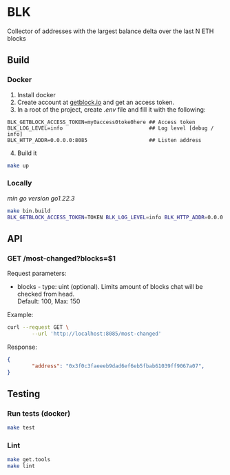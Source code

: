 # BLK
Collector of addresses with the largest balance delta over the last N ETH blocks
## Build 
### Docker
1. Install docker 
2. Create account at [getblock.io](https://www.getblock.io/) and get an access token. 
3. In a root of the project, create *.env* file and fill it with the following:
```
BLK_GETBLOCK_ACCESS_TOKEN=my0access0toke0here ## Access token
BLK_LOG_LEVEL=info                            ## Log level [debug / info]
BLK_HTTP_ADDR=0.0.0.0:8085                    ## Listen address
```

4. Build it
```bash
make up
```
### Locally 
*min go version go1.22.3*

```bash
make bin.build
BLK_GETBLOCK_ACCESS_TOKEN=TOKEN BLK_LOG_LEVEL=info BLK_HTTP_ADDR=0.0.0.0:8085 $(pwd)/build/blk
```

## API
### GET /most-changed?blocks=$1
Request parameters: 
* blocks - type: uint (optional). Limits amount of blocks chat will be checked from head.   
        Default: 100, Max: 150

Example:
```bash
curl --request GET \
        --url 'http://localhost:8085/most-changed'
```

Response:
```json
{
        "address": "0x3f0c3faeeeb9dad6ef6eb5fbab61039ff9067a07",
}
```

## Testing
### Run tests (docker)
```bash
make test
```
### Lint
```bash
make get.tools
make lint
```
